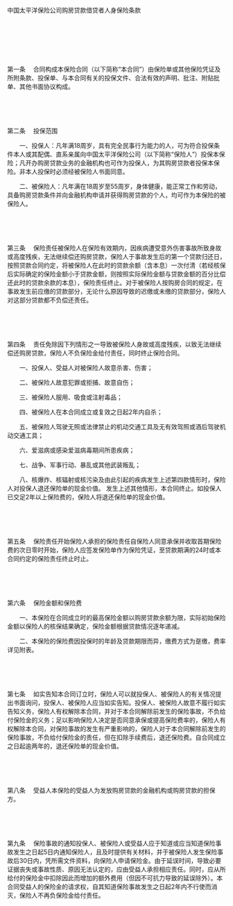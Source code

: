 



中国太平洋保险公司购房贷款借贷者人身保险条款



 

　　

　　

　　

第一条
　合同构成本保险合同（以下简称“本合同”）由保险单或其他保险凭证及所附条款、投保单、与本合同有关的投保文件、合法有效的声明、批注、附贴批单、其他书面协议构成。

　　

　　

第二条
　投保范围

　　一、投保人：凡年满18周岁，具有完全民事行为能力的人，可为符合投保条件本人或其配偶、直系亲属向中国太平洋保险公司（以下简称“保险人”）投保本保险；凡开办购房贷款业务的金融机构也可作为投保人，为其购房贷款者投保本保险。非本人投保时必须经被保险人书面同意。

　　二、被保险人：凡年满在18周岁至55周岁，身体健康，能正常工作和劳动，具备购房贷款条件并向金融机构申请并获得购房贷款的个人，均可作为本保险的被保险人。

　　

　　

第三条
　保险责任被保险人在保险有效期内，因疾病遭受意外伤害事故所致身故或高度残疾，无法继续偿还购房贷款，保险人于事故发生后的第一个贷款归还日，按照贷款合同约定，将被保险人在此时的贷款余额（含本息）一次付清（若经核保后实际确定的保险金额小于贷款金额，则按照实际保险金额与贷款金额的百分比偿还此时的贷款余款的本息），保险责任终止。对于被保险人按购房合同的规定，在事故发生前应缴的贷款部分，无论什么原因导致的迟缴或未缴的贷款部分，保险人对这部分贷款都不负偿还责任。

　　

　　

第四条
　责任免除因下列情形之一导致被保险人身故或高度残疾，以致无法继续偿还购房贷款，保险人不负保险金给付责任，同时终止保险合同。

　　一、投保人、受益人对被保险人故意杀害、伤害；

　　二、被保险人故意犯罪或拒捕、故意自伤；

　　三、被保险人服用、吸食或注射毒品；

　　四、被保险人在本合同成立或复效之日起2年内自杀；

　　五、被保险人驾驶无照或法律禁止的机动交通工具及无有效驾照或酒后驾驶机动交通工具；

　　六、爱滋病或感染爱滋病毒期间所患疾病；

　　七、战争、军事行动、暴乱或其他武装叛乱；

　　八、核爆炸、核辐射或核污染及由此引起的疾病发生上述第四款情形时，保险人对投保人退还保险单的现金价值。 发生上述其他情形，本合同终止。如投保人已交足2年以上保险费的，保险人将退还保险单的现金价值。

　　

　　

第五条
　保险责任开始保险人承担的保险责任自保险人同意承保并收取首期保险费的次日零时开始，保险人应签发保险单作为保险凭证，至贷款期满的24时或本合同约定的保险责任终止时止。

　　

　　

第六条
　保险金额和保险费

　　一、本保险在合同成立时的最高保险金额以购房贷款余额为限，实际初始保险金额以保险人的核保结果确定，保险金额根据贷款情况逐年递减。

　　二、本保险的保险费因投保时的年龄及贷款期限而异，缴费方式为趸缴，费率详见附表。

　　

　　

第七条
　如实告知本合同订立时，保险人可以就投保人、被保险人的有关情况提出书面询问，投保人、被保险人应当如实告知。投保人、被保险人故意不履行如实告知义务，保险人有权解除本合同，并对于本合同解除前发生的保险事故，不负给付保险金的义务；足以影响保险人决定是否同意承保或提高保险费率的，保险人有权解除本合同，对保险事故的发生有严重影响的，保险人对于本合同解除前发生的保险事故，不负给付保险金的责任，但在扣除手续费后，退还保险费。自合同成立之日起逾两年的，退还保险单的现金价值。

　　

　　

第八条
　受益人本保险的受益人为发放购房贷款的金融机构或购房贷款的担保方。

　　

　　

第九条
　保险事故的通知投保人、被保险人或受益人应于知道或应当知道保险事故发生之日起5日内通知保险人，且及时提供有关材料，并于被保险人发生保险事故后30日内，凭所需文件资料，向保险人申请保险金。由于延误时间，导致必要证据丧失或事故性质、原因无法认定的，应由受益人承担相应责任。同时，应从所给付的保险金中扣除因此而增加的额外费用（但因不可抗力导致的延误除外）。本合同受益人的保险金的请求权，自其知道保险事故发生之日起2年内不行使而消灭，保险人不再负保险金给付责任。